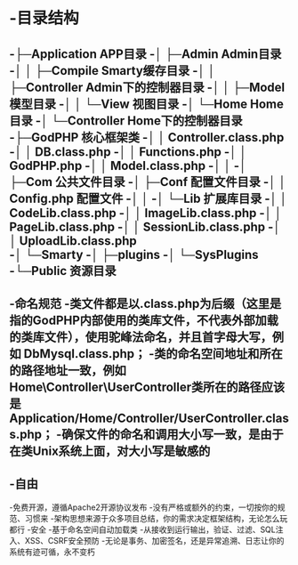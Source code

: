 -目录结构
====
 -├─Application  APP目录
 -│  ├─Admin     Admin目录
 -│  │  ├─Compile  Smarty缓存目录
 -│  │  ├─Controller Admin下的控制器目录
 -│  │  ├─Model      模型目录
 -│  │  └─View       视图目录
 -│  └─Home          Home目录
 -│      └─Controller  Home下的控制器目录
 -├─GodPHP       核心框架类
 -│  │  Controller.class.php
 -│  │  DB.class.php
 -│  │  Functions.php
 -│  │  GodPHP.php
 -│  │  Model.class.php
 -│  │
 -│  ├─Com    公共文件目录
 -│  ├─Conf   配置文件目录
 -│  │      Config.php  配置文件
 -│  │
 -│  └─Lib    扩展库目录
 -│      │  CodeLib.class.php
 -│      │  ImageLib.class.php
 -│      │  PageLib.class.php
 -│      │  SessionLib.class.php
 -│      │  UploadLib.class.php           
 -│      └─Smarty
 -│          ├─plugins
 -│          └─SysPlugins
 -└─Public            资源目录
 -
 -命名规范
 -类文件都是以.class.php为后缀（这里是指的GodPHP内部使用的类库文件，不代表外部加载的类库文件），使用驼峰法命名，并且首字母大写，例如 DbMysql.class.php； 
 -类的命名空间地址和所在的路径地址一致，例如 Home\Controller\UserController类所在的路径应该是 Application/Home/Controller/UserController.class.php；
 -确保文件的命名和调用大小写一致，是由于在类Unix系统上面，对大小写是敏感的
 -
 -自由
 -
 -免费开源，遵循Apache2开源协议发布
 -没有严格或额外的约束，一切按你的规范、习惯来
 -架构思想来源于众多项目总结，你的需求决定框架结构，无论怎么玩都行
 -安全
 -基于命名空间自动加载类
 -从接收到运行输出，验证、过滤、SQL注入、XSS、CSRF安全预防
 -无论是事务、加密签名，还是异常追溯、日志让你的系统有迹可循，永不变朽
